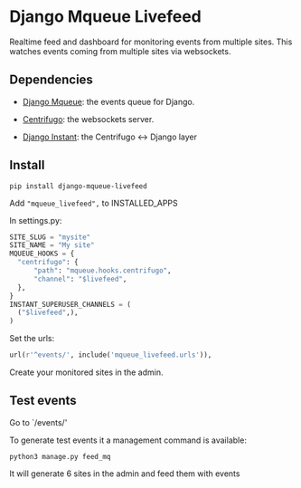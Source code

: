 Django Mqueue Livefeed
======================

Realtime feed and dashboard for monitoring events from multiple sites. This watches events coming from multiple sites 
via websockets.

Dependencies
------------

- [Django Mqueue](https://github.com/synw/django-mqueue): the events queue for Django.

- [Centrifugo](https://github.com/centrifugal/centrifugo): the websockets server.

- [Django Instant](https://github.com/synw/django-instant): the Centrifugo <-> Django layer

Install
-------

``pip install django-mqueue-livefeed``

Add `"mqueue_livefeed",` to INSTALLED_APPS

In settings.py:
  
  ```python
SITE_SLUG = "mysite"
SITE_NAME = "My site"
MQUEUE_HOOKS = {
    "centrifugo": {
        "path": "mqueue.hooks.centrifugo",
        "channel": "$livefeed",
    },
}
INSTANT_SUPERUSER_CHANNELS = (
    ("$livefeed",),
)
  ```
  
Set the urls:

  ```python
  url(r'^events/', include('mqueue_livefeed.urls')),
  ```
  
Create your monitored sites in the admin.

Test events
-----------

Go to `/events/'

To generate test events it a management command is available:

   ```
   python3 manage.py feed_mq
   ```
  
It will generate 6 sites in the admin and feed them with events
